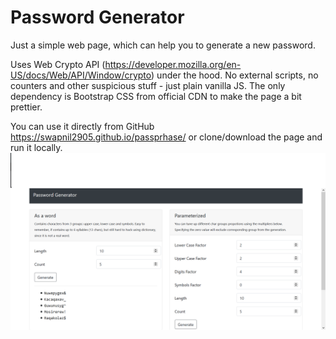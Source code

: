 # Password Generator

Just a simple web page, which can help you to generate a new password.

Uses Web Crypto API (https://developer.mozilla.org/en-US/docs/Web/API/Window/crypto) under the hood.
No external scripts, no counters and other suspicious stuff - just plain vanilla JS.
The only dependency is Bootstrap CSS from official CDN to make the page a bit prettier.

You can use it directly from GitHub https://swapnil2905.github.io/passprhase/ or clone/download the page and run it locally.
![](image.png)
